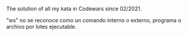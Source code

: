 The solution of all my kata in Codewars since 02/2021.

"ws" no se reconoce como un comando interno o externo,
programa o archivo por lotes ejecutable.
